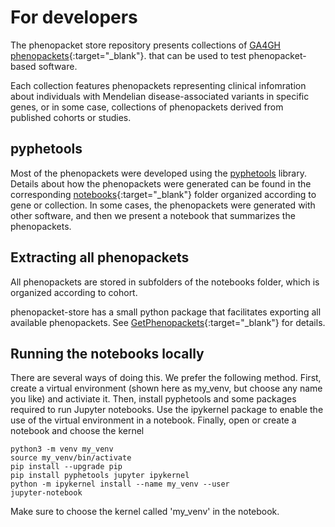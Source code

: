 # For developers

The phenopacket store repository presents collections of [GA4GH phenopackets](https://pubmed.ncbi.nlm.nih.gov/35705716){:target="_blank"}. that can be used to test phenopacket-based software.

Each collection features phenopackets representing clinical infomration about individuals with Mendelian disease-associated variants in specific genes, or in some case, collections of phenopackets derived from published cohorts or studies.

## pyphetools

Most of the phenopackets were developed using the [pyphetools](https://github.com/monarch-initiative/pyphetools) library. Details about how
the phenopackets were generated can be found in the corresponding [notebooks](https://github.com/monarch-initiative/phenopacket-store/tree/main/notebooks){:target="_blank"} folder organized according to gene or collection. In some cases, the phenopackets were generated with
other software, and then we present a notebook that summarizes the phenopackets.

## Extracting all phenopackets

All phenopackets are stored in subfolders of the notebooks folder, which is organized according to cohort.

phenopacket-store has a small python package that facilitates exporting all available phenopackets. See
[GetPhenopackets](https://github.com/monarch-initiative/phenopacket-store/blob/main/GetPhenopackets.ipynb){:target="_blank"} for details.

## Running the notebooks locally

There are several ways of doing this. We prefer the following method. First, create a virtual environment (shown here as my_venv, but choose any name you like) and activiate it. Then, install pyphetools and some packages required to run Jupyter notebooks. Use the ipykernel package to enable the use of the virtual environment in a notebook. Finally, open or create a notebook and choose the kernel

```
python3 -m venv my_venv
source my_venv/bin/activate
pip install --upgrade pip
pip install pyphetools jupyter ipykernel
python -m ipykernel install --name my_venv --user
jupyter-notebook
```

Make sure to choose the kernel called 'my_venv' in the notebook.

